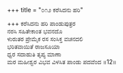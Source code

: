 +++
title = "೦೧೨ ಕರೆಸಿದನು ಹರಿ"

+++
ಕರೆಸಿದನು ಹರಿ ಪಾಂಡುಪುತ್ರರ  
ನರಸಿ ಸಹಿತೇಕಾಂತ ಭವನದೊ  
ಳುರುತರ ಪ್ರೇಮೈಕ ರಸ ಸಂಸಿಕ್ತ ವಚನದಲಿ  
ಭರಿತವಾಯಿತೆ ರಾಜಸೂಯಾ  
ಧ್ವರ ಸದಾಹುತಿ ತೃಪ್ಯ ಮಾಣಾ  
ಮರ ಮಹೀಶ್ವರ ವಿಭವ ವಿಳಸಿತ ಪಾಂಡು ಪದವೆಂದ  ॥12॥